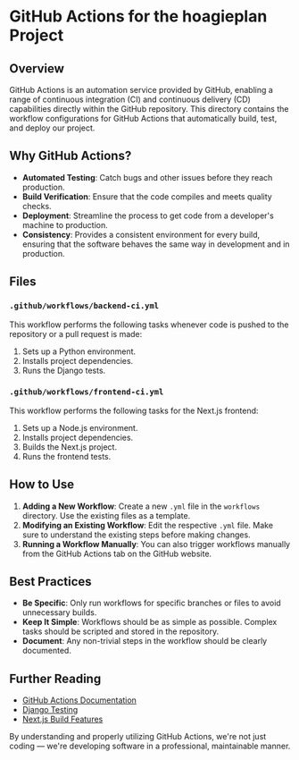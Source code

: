 # GitHub Actions for the hoagieplan Project

## Overview

GitHub Actions is an automation service provided by GitHub, enabling a range of continuous integration (CI) and continuous delivery (CD) capabilities directly within the GitHub repository. This directory contains the workflow configurations for GitHub Actions that automatically build, test, and deploy our project.

## Why GitHub Actions?

- **Automated Testing**: Catch bugs and other issues before they reach production.
- **Build Verification**: Ensure that the code compiles and meets quality checks.
- **Deployment**: Streamline the process to get code from a developer's machine to production.
- **Consistency**: Provides a consistent environment for every build, ensuring that the software behaves the same way in development and in production.

## Files

### `.github/workflows/backend-ci.yml`

This workflow performs the following tasks whenever code is pushed to the repository or a pull request is made:

1. Sets up a Python environment.
2. Installs project dependencies.
3. Runs the Django tests.

### `.github/workflows/frontend-ci.yml`

This workflow performs the following tasks for the Next.js frontend:

1. Sets up a Node.js environment.
2. Installs project dependencies.
3. Builds the Next.js project.
4. Runs the frontend tests.

## How to Use

1. **Adding a New Workflow**: Create a new `.yml` file in the `workflows` directory. Use the existing files as a template.
2. **Modifying an Existing Workflow**: Edit the respective `.yml` file. Make sure to understand the existing steps before making changes.
3. **Running a Workflow Manually**: You can also trigger workflows manually from the GitHub Actions tab on the GitHub website.

## Best Practices

- **Be Specific**: Only run workflows for specific branches or files to avoid unnecessary builds.
- **Keep It Simple**: Workflows should be as simple as possible. Complex tasks should be scripted and stored in the repository.
- **Document**: Any non-trivial steps in the workflow should be clearly documented.

## Further Reading

- [GitHub Actions Documentation](https://docs.github.com/en/actions)
- [Django Testing](https://docs.djangoproject.com/en/3.2/topics/testing/)
- [Next.js Build Features](https://nextjs.org/docs#features)

By understanding and properly utilizing GitHub Actions, we're not just coding — we're developing software in a professional, maintainable manner.

